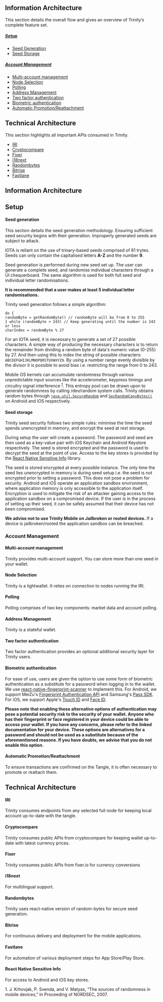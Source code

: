 ## Information Architecture
This section details the overall flow and gives an overview of Trinity’s complete feature set.
##### [Setup](#setup)
- [Seed Generation](#new-seed)
- [Seed Storage](#seed-storage)

##### [Account Management](#account-mgmt)
- [Multi-account management](#multi-account)
- [Node Selection](#node-selection)
- [Polling](#polling)
- [Address Management](#address-mgmt)
- [Two factor authentication](#2FA)
- [Biometric authentication](#biometric)
- [Automatic Promotion/Reattachment](#auto-reattach)

## Technical Architecture
This section highlights all important APIs consumed in Trinity.
- [IRI](#iri)
- [Cryptocompare](#cryptocompare)
- [Fixer](#fixer)
- [i18next](#i18next)
- [Randombytes](#randombytes)
- [Bitrise](#bitrise)
- [Fastlane](#fastlane)

## Information Architecture
## Setup

#### Seed generation

This section details the seed generation methodology. Ensuring sufficient seed security begins with their generation. Improperly generated seeds are subject to attack.

IOTA is reliant on the use of trinary-based seeds comprised of 81 trytes. Seeds can only contain the capitalised letters **A-Z** and the number **9**.

Seed generation is performed during new seed set up. The user can generate a complete seed, and randomise individual characters through a UI chequerboard. The same algorithm is used for both full seed and individual letter randomisations.

**It is recommended that a user makes at least 5 individual letter randomisations.**


Trinity seed generation follows a simple algorithm:
```
do {
randomByte = getRandomByte() // randomByte will be from 0 to 255
} while (randomByte > 243) // Keep generating until the number is 243 or less
charIndex = randomByte % 27
 ```

 For an IOTA seed, it is necessary to generate a set of 27 possible characters. A simple way of producing the necessary characters is to return the remainder from dividing a random byte of data's numeric value (0-255) by 27. And then using this to index the string of possible characters: `ABCDEFGHIJKLMNOPQRSTUVWXYZ9`. By using a number range evenly divisible by the divisor it is possible to avoid bias i.e. restricting the range from 0 to 243.

 Mobile OS kernels can accumulate randomness through various unpredictable input sources like the accelerometer, keypress timings and circuitry signal interference <sup>[1](#mobile-randomness)</sup>. This entropy pool can be drawn upon to generate randomness by calling /dev/random system calls. Trinity obtains random bytes through [`java.util.SecureRandom`](https://docs.oracle.com/javase/7/docs/api/java/security/SecureRandom.html) and [`SecRandomCopyBytes()`](https://developer.apple.com/documentation/security/1399291-secrandomcopybytes) on Android and iOS respectively.


#### Seed storage

Trinity seed security follows two simple rules: minimise the time the seed spends unencrypted in memory, and encrypt the seed at rest storage.

During setup the user will create a password. The password and seed are then used as a key-value pair with iOS Keychain and Android Keystore respectively. The seed is stored encrypted and the password is used to decrypt the seed at the point of use. Access to the key stores is provided by the [React Native Sensitive Info](#sensitive-info) library.

The seed is stored encrypted at every possible instance. The only time the seed lies unencrypted in memory is during seed setup i.e. the seed is not encrypted prior to setting a password. This does not pose a problem for security. Android and iOS operate an application sandbox environment, where application memory is only accessible to the application itself. Encryption is used to mitigate the risk of an attacker gaining access to the application sandbox on a compromised device. If the user is in the process of setting up their seed, it can be safely assumed that their device has not been compromised.

**We advise not to use Trinity Mobile on Jailbroken or rooted devices.** If a device is jailbroken/rooted the application sandbox can be breached.


### Account Management

#### Multi-account management

Trinity provides multi-account support. You can store more than one seed in your wallet.

#### Node Selection

Trinity is a lightwallet. It relies on connection to nodes running the IRI.

#### Polling

Polling comprises of two key components: market data and account polling.

#### Address Management

Trinity is a stateful wallet.

#### Two factor authentication

Two factor authentication provides an optional additional security layer for Trinity users.

#### Biometric authentication

For ease of use, users are given the option to use some form of biometric authentication as a substitute for a password when logging in to the wallet. We use [react-native-fingerprint-scanner](https://github.com/hieuvp/react-native-fingerprint-scanner) to implement this. For Android, we support MeiZu's [Fingerprint Authentication API](https://translate.google.com/translate?sl=auto&tl=en&js=y&prev=_t&hl=en&ie=UTF-8&u=http%3A%2F%2Fopen-wiki.flyme.cn%2Findex.php%3Ftitle%3D%25E6%258C%2587%25E7%25BA%25B9%25E8%25AF%2586%25E5%2588%25ABAPI&edit-text=&act=url) and Samsung's [Pass SDK](http://developer.samsung.com/galaxy/pass). For iOS, we support Apple's [Touch ID](https://developer.apple.com/documentation/localauthentication) and [Face ID](https://images.apple.com/business/docs/FaceID_Security_Guide.pdf).

**Please note that enabling these alternative options of authentication may pose a potential security risk to the security of your wallet. Anyone who has their fingerprint or face registered in your device could be able to access your wallet. If you have any concerns, please refer to the linked documentation for your device. These options are alternatives for a password and should not be used as a substitute because of the aforementioned reasons. If you have doubts, we advise that you do not enable this option.**

#### Automatic Promotion/Reattachment

To ensure transactions are confirmed on the Tangle, it is often necessary to promote or reattach them.

## Technical Architecture

#### IRI
Trinity consumes endpoints from any selected full node for keeping local account up-to-date with the tangle.

#### Cryptocompare
Trinity consumes public APIs from cryptocompare for keeping wallet up-to-date with latest currency prices.

#### Fixer
Trinity consumes public APIs from fixer.io for currency conversions

#### i18next
For multilingual support.

#### Randombytes
Trinity uses react-native version of random-bytes for secure seed generation.

#### Bitrise
For continuous delivery and deployment for the mobile applications.

#### Fastlane
For automation of various deployment steps for App Store/Play Store.

#### React Native Sensitive Info

For access to Android and iOS key stores.

<a name="mobile-randomness">1.</a> J. Krhovjak, P. Svenda, and V. Matyas, “The sources of randomness in mobile devices,” In Proceeding of NORDSEC, 2007.
